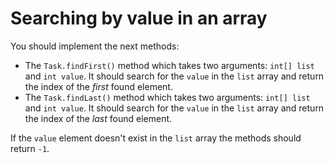# Searching by value in an array

You should implement the next methods:

- The `Task.findFirst()` method which takes two arguments: `int[] list` and `int value`. It should search for the `value` in the `list` array and return the index of the *first* found element.
- The `Task.findLast()` method which takes two arguments: `int[] list` and `int value`. It should search for the `value` in the `list` array and return the index of the *last* found element.

If the `value` element doesn't exist in the `list` array the methods should return `-1`.